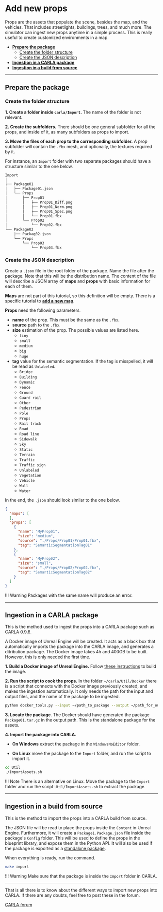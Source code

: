 # Add new props

Props are the assets that populate the scene, besides the map, and the vehicles. That includes streetlights, buildings, trees, and much more. The simulator can ingest new props anytime in a simple process. This is really useful to create customized environments in a map. 

* [__Prepare the package__](#prepare-the-package)  
	*   [Create the folder structure](#create-the-folder-structure)  
	*   [Create the JSON description](#create-the-json-description)  
*   [__Ingestion in a CARLA package__](#ingestion-in-a-carla-package)  
*   [__Ingestion in a build from source__](#ingestion-in-a-build-from-source)  

---
## Prepare the package

### Create the folder structure

__1. Create a folder inside `carla/Import`.__ The name of the folder is not relevant.  

__2. Create the subfolders.__ There should be one general subfolder for all the props, and inside of it, as many subfolders as props to import. 

__3. Move the files of each prop to the corresponding subfolder.__ A prop subfolder will contain the `.fbx` mesh, and optionally, the textures required by it.  

For instance, an `Import` folder with two separate packages should have a structure similar to the one below.

```sh
Import
│
├── Package01
│   ├── Package01.json
│   └── Props
│       ├── Prop01
│       │   ├── Prop01_Diff.png
│       │   ├── Prop01_Norm.png
│       │   ├── Prop01_Spec.png
│       │   └── Prop01.fbx
│       └── Prop02
│           └── Prop02.fbx
└── Package02
    ├── Packag02.json
    └── Props
        └── Prop03
            └── Prop03.fbx
```

### Create the JSON description

Create a `.json` file in the root folder of the package. Name the file after the package. Note that this will be the distribution name. The content of the file will describe a JSON array of __maps__ and __props__ with basic information for each of them.  

__Maps__ are not part of this tutorial, so this definition will be empty. There is a specific tutorial to [__add a new map__](tuto_A_add_map.md).  

__Props__ need the following parameters.  

*   __name__ of the prop. This must be the same as the `.fbx`.  
*   __source__ path to the `.fbx`.  
*   __size__ estimation of the prop. The possible values are listed here.  
	*   `tiny`  
	*   `small`  
	*   `medium`  
	*   `big`  
	*   `huge`  
*   __tag__ value for the semantic segmentation. If the tag is misspelled, it will be read as `Unlabeled`. 
	*   `Bridge`
	*   `Building`
	*   `Dynamic`
	*   `Fence`
	*   `Ground`
	*   `Guard rail`
	*   `Other`
	*   `Pedestrian`
	*   `Pole`
	*   `Props`
	*   `Rail track`
	*   `Road`
	*   `Road line`
	*   `Sidewalk`
	*   `Sky`
	*   `Static`
	*   `Terrain`
	*   `Traffic`
	*   `Traffic sign`
	*   `Unlabeled`
	*   `Vegetation`
	*   `Vehicle`
	*   `Wall`
	*   `Water`

In the end, the `.json` should look similar to the one below.

```json
{
  "maps": [
  ],
  "props": [
    {
      "name": "MyProp01",
      "size": "medium",
      "source": "./Props/Prop01/Prop01.fbx",
      "tag": "SemanticSegmentationTag01"
    },
    {
      "name": "MyProp02",
      "size": "small",
      "source": "./Props/Prop02/Prop02.fbx",
      "tag": "SemanticSegmentationTag02"
    }
  ]
}
```
!!! Warning
    Packages with the same name will produce an error.  

---
## Ingestion in a CARLA package

This is the method used to ingest the props into a CARLA package such as CARLA 0.9.8.  

A Docker image of Unreal Engine will be created. It acts as a black box that automatically imports the package into the CARLA image, and generates a ditribution package. The Docker image takes 4h and 400GB to be built. However, this is only needed the first time. 

__1. Build a Docker image of Unreal Engine.__ Follow [these instructions](https://github.com/carla-simulator/carla/tree/master/Util/Docker) to build the image.  

__2. Run the script to cook the props.__ In the folder `~/carla/Util/Docker` there is a script that connects with the Docker image previously created, and makes the ingestion automatically. It only needs the path for the input and output files, and the name of the package to be ingested.  

```sh
python docker_tools.py --input ~/path_to_package --output ~/path_for_output_assets  --package=Package01
```

__3. Locate the package__. The Docker should have generated the package `Package01.tar.gz` in the output path. This is the standalone package for the assets. 

__4. Import the package into CARLA.__  

*   __On Windows__ extract the package in the `WindowsNoEditor` folder. 

*   __On Linux__ move the package to the `Import` folder, and run the script to import it. 

```sh
cd Util
./ImportAssets.sh
```

!!! Note
    There is an alternative on Linux. Move the package to the `Import` folder and run the script `Util/ImportAssets.sh` to extract the package.


---
## Ingestion in a build from source

This is the method to import the props into a CARLA build from source.  

The JSON file will be read to place the props inside the `Content` in Unreal Engine. Furthermore, it will create a `Package1.Package.json` file inside the package's `Config` folder. This will be used to define the props in the blueprint library, and expose them in the Python API. It will also be used if the package is exported as a [standalone package](tuto_A_create_standalone.md).

When everything is ready, run the command. 

```sh
make import
```

!!! Warning
    Make sure that the package is inside the `Import` folder in CARLA. 

---

That is all there is to know about the different ways to import new props into CARLA. If there are any doubts, feel free to post these in the forum. 

<div class="build-buttons">
<p>
<a href="https://forum.carla.org/" target="_blank" class="btn btn-neutral" title="Go to the CARLA forum">
CARLA forum</a>
</p>
</div>


